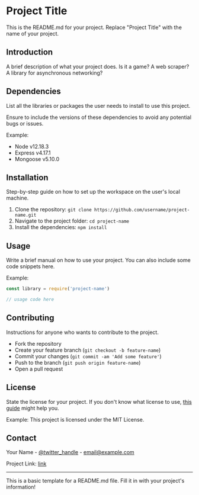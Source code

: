# Project Title

This is the README.md for your project. Replace "Project Title" with the name of your project.

## Introduction

A brief description of what your project does. Is it a game? A web scraper? A library for asynchronous networking?

## Dependencies

List all the libraries or packages the user needs to install to use this project.

Ensure to include the versions of these dependencies to avoid any potential bugs or issues.

Example:

- Node v12.18.3
- Express v4.17.1
- Mongoose v5.10.0

## Installation

Step-by-step guide on how to set up the workspace on the user's local machine.

1. Clone the repository: `git clone https://github.com/username/project-name.git`
2. Navigate to the project folder: `cd project-name`
3. Install the dependencies: `npm install`

## Usage

Write a brief manual on how to use your project. You can also include some code snippets here.

Example:
```javascript
const library = require('project-name')

// usage code here
```

## Contributing

Instructions for anyone who wants to contribute to the project.

- Fork the repository
- Create your feature branch (`git checkout -b feature-name`)
- Commit your changes (`git commit -am 'Add some feature'`)
- Push to the branch (`git push origin feature-name`)
- Open a pull request

## License

State the license for your project. If you don't know what license to use, [this guide](https://choosealicense.com/) might help you.

Example: This project is licensed under the MIT License.

## Contact

Your Name - [@twitter_handle](https://twitter.com/twitter_handle) - email@example.com

Project Link: [link](https://github.com/username/project-name)

---

This is a basic template for a README.md file. Fill it in with your project's information!
